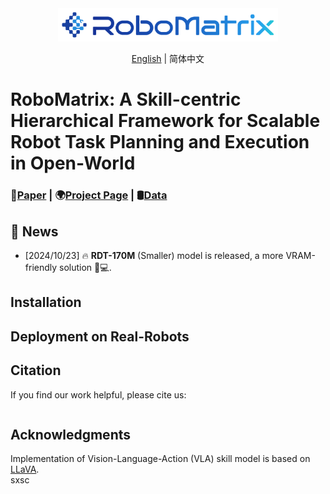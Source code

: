 <!-- ![logo](assets/logo.png) -->

<!-- <img src="assets/logo.png" alt="logo" style="width:50%;"/> -->

<!-- <p align="center">
    <img src="assets/logo.png" alt="logo" style="width:50%;"/>
</p> -->

<div align="center">
    <img src="resources\robomatrix-logo3.png" alt="logo" width="70%">
</div>


<div align="center">

[English](README.md) | 简体中文

</div>

# RoboMatrix: A Skill-centric Hierarchical Framework for Scalable Robot Task Planning and Execution in Open-World

### 📝[Paper]() | 🌍[Project Page](https://robo-matrix.github.io/) | 🛢️[Data]()
  
## 📰 News
- [2024/10/23] 🔥 **RDT-170M** (Smaller) model is released, a more VRAM-friendly solution 🚀💻.

## Installation

## Deployment on Real-Robots

## Citation

If you find our work helpful, please cite us:

```bibtex

```

## Acknowledgments
Implementation of Vision-Language-Action (VLA) skill model is based on [LLaVA](https://github.com/haotian-liu/LLaVA/).  
sxsc
